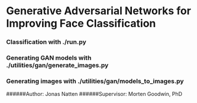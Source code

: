 # Generative Adversarial Networks for Improving Face Classification #

### Classification with ./run.py
### Generating GAN models with ./utilities/gan/generate_images.py
### Generating images with ./utilities/gan/models\_to\_images.py


######Author: Jonas Natten
######Supervisor: Morten Goodwin, PhD